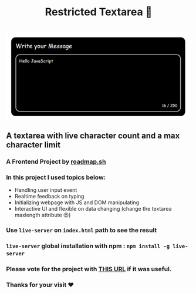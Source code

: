 <h1 align="center"> Restricted Textarea 💬<h1>
<p align="center">
<img align="center" width="720px" src="./img/banner.png" alt="Banner Image">
</p>

## A textarea with live character count and a max character limit

### A Frontend Project by [roadmap.sh](https://roadmap.sh/frontend/projects)

### In this project I used topics below:

-   Handling user input event
-   Realtime feedback on typing
-   Initializing webpage with JS and DOM manipulating
-   Interactive UI and flexible on data changing (change the textarea maxlength attribute 😉)

### Use `live-server` on `index.html` path to see the result

### `live-server` global installation with npm : `npm install -g live-server`

### Please vote for the project with [THIS URL]() if it was useful.

### Thanks for your visit ❤️
